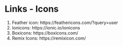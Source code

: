 # Links - Icons

<ol>
  <li>Feather icon: https://feathericons.com/?query=user </li>
  <li>Ionicons: https://ionic.io/ionicons </li>
  <li>Boxicons: https://boxicons.com/</li>
  <li>Remix Icons: https://remixicon.com/</li>
</ol>
